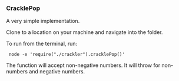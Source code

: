 ### CracklePop

A very simple implementation.

Clone to a location on your machine and navigate into the folder.

To run from the terminal, run:

```node
 node -e 'require("./crackler").cracklePop()'
```

The function will accept non-negative numbers. It will throw for non-numbers and negative numbers.
